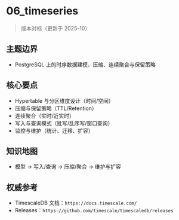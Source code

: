 ﻿# 06_timeseries

> 版本对标（更新于 2025-10）

## 主题边界

- PostgreSQL 上的时序数据建模、压缩、连续聚合与保留策略

## 核心要点

- Hypertable 与分区维度设计（时间/空间）
- 压缩与保留策略（TTL/Retention）
- 连续聚合（实时/近实时）
- 写入与查询模式（批写/乱序写/窗口查询）
- 监控与维护（统计、迁移、扩容）

## 知识地图

- 模型 → 写入/查询 → 压缩/聚合 → 维护与扩容

## 权威参考

- TimescaleDB 文档：`https://docs.timescale.com/`
- Releases：`https://github.com/timescale/timescaledb/releases`
